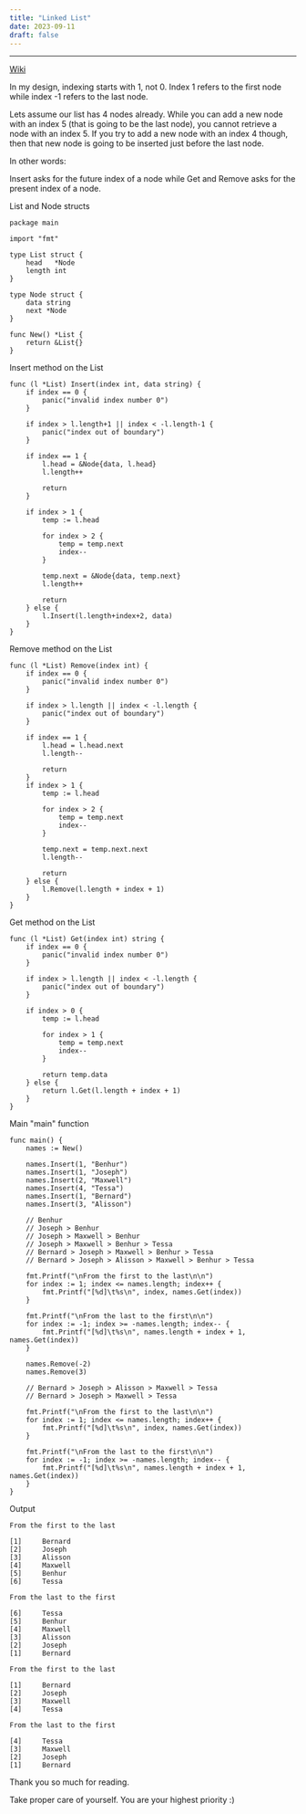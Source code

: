 ```yaml
---
title: "Linked List"
date: 2023-09-11
draft: false
---
```


***

[Wiki](https://en.wikipedia.org/wiki/Linked_list)

In my design, indexing starts with 1, not 0. Index 1 refers to the first node while index -1 refers to the last node.

Lets assume our list has 4 nodes already. While you can add a new node with an index 5 (that is going to be the last node), you cannot retrieve a node with an index 5. If you try to add a new node with an index 4 though, then that new node is going to be inserted just before the last node.

In other words:

Insert asks for the future index of a node while Get and Remove asks for the present index of a node.

List and Node structs

    package main

    import "fmt"

    type List struct {
        head   *Node
        length int
    }

    type Node struct {
        data string
        next *Node
    }

    func New() *List {
        return &List{}
    }

Insert method on the List

    func (l *List) Insert(index int, data string) {
        if index == 0 {
            panic("invalid index number 0")
        }

        if index > l.length+1 || index < -l.length-1 {
            panic("index out of boundary")
        }

        if index == 1 {
            l.head = &Node{data, l.head}
            l.length++

            return
        }

        if index > 1 {
            temp := l.head

            for index > 2 {
                temp = temp.next
                index--
            }

            temp.next = &Node{data, temp.next}
            l.length++

            return
        } else {
            l.Insert(l.length+index+2, data)
        }
    }
Remove method on the List

    func (l *List) Remove(index int) {
        if index == 0 {
            panic("invalid index number 0")
        }

        if index > l.length || index < -l.length {
            panic("index out of boundary")
        }

        if index == 1 {
            l.head = l.head.next
            l.length--

            return
        }
        if index > 1 {
            temp := l.head

            for index > 2 {
                temp = temp.next
                index--
            }

            temp.next = temp.next.next
            l.length--

            return
        } else {
            l.Remove(l.length + index + 1)
        }
    }

Get method on the List

    func (l *List) Get(index int) string {
        if index == 0 {
            panic("invalid index number 0")
        }

        if index > l.length || index < -l.length {
            panic("index out of boundary")
        }

        if index > 0 {
            temp := l.head

            for index > 1 {
                temp = temp.next
                index--
            }

            return temp.data
        } else {
            return l.Get(l.length + index + 1)
        }
    }

Main "main" function

    func main() {
        names := New()

        names.Insert(1, "Benhur")
        names.Insert(1, "Joseph")
        names.Insert(2, "Maxwell")
        names.Insert(4, "Tessa")
        names.Insert(1, "Bernard")
        names.Insert(3, "Alisson")

        // Benhur
        // Joseph > Benhur
        // Joseph > Maxwell > Benhur
        // Joseph > Maxwell > Benhur > Tessa
        // Bernard > Joseph > Maxwell > Benhur > Tessa
        // Bernard > Joseph > Alisson > Maxwell > Benhur > Tessa

        fmt.Printf("\nFrom the first to the last\n\n")
        for index := 1; index <= names.length; index++ {
            fmt.Printf("[%d]\t%s\n", index, names.Get(index))
        }

        fmt.Printf("\nFrom the last to the first\n\n")
        for index := -1; index >= -names.length; index-- {
            fmt.Printf("[%d]\t%s\n", names.length + index + 1, names.Get(index))
        }

        names.Remove(-2)
        names.Remove(3)

        // Bernard > Joseph > Alisson > Maxwell > Tessa
        // Bernard > Joseph > Maxwell > Tessa

        fmt.Printf("\nFrom the first to the last\n\n")
        for index := 1; index <= names.length; index++ {
            fmt.Printf("[%d]\t%s\n", index, names.Get(index))
        }

        fmt.Printf("\nFrom the last to the first\n\n")
        for index := -1; index >= -names.length; index-- {
            fmt.Printf("[%d]\t%s\n", names.length + index + 1, names.Get(index))
        }
    }

Output

    From the first to the last

    [1]     Bernard
    [2]     Joseph
    [3]     Alisson
    [4]     Maxwell
    [5]     Benhur
    [6]     Tessa

    From the last to the first

    [6]     Tessa
    [5]     Benhur
    [4]     Maxwell
    [3]     Alisson
    [2]     Joseph
    [1]     Bernard

    From the first to the last

    [1]     Bernard
    [2]     Joseph
    [3]     Maxwell
    [4]     Tessa

    From the last to the first

    [4]     Tessa
    [3]     Maxwell
    [2]     Joseph
    [1]     Bernard

Thank you so much for reading.

Take proper care of yourself. You are your highest priority :)